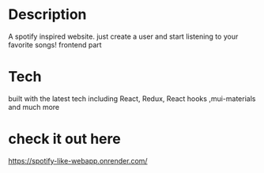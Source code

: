 
# Description
A spotify inspired website. just create a user and start listening to your favorite songs! frontend part

# Tech
built with the latest tech including React, Redux, React hooks ,mui-materials and much more

# check it out here 
https://spotify-like-webapp.onrender.com/

